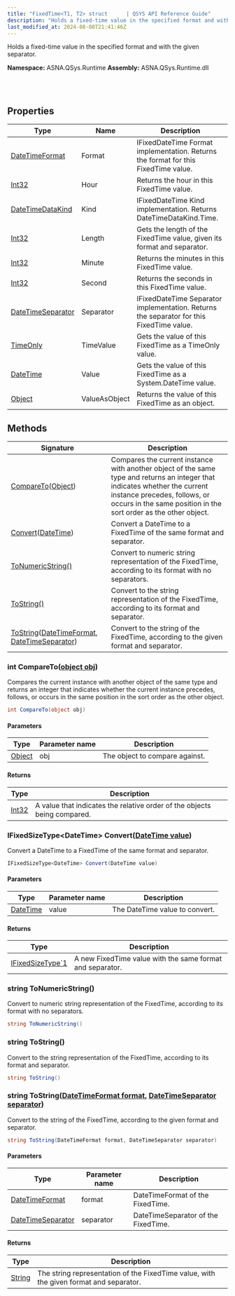 ```yaml
---
title: "FixedTime<T1, T2> struct      | QSYS API Reference Guide"
description: "Holds a fixed-time value in the specified format and with the given separator. "
last_modified_at: 2024-08-08T21:41:46Z
---
```


Holds a fixed-time value in the specified format and with the given separator.

**Namespace:** ASNA.QSys.Runtime
**Assembly:** ASNA.QSys.Runtime.dll

<br>
<br>

## Properties

| Type | Name | Description
| --- | --- | --- 
| [DateTimeFormat](/reference/datagate/datagate-common/date-time-format.html) | Format | IFixedDateTime Format implementation. Returns the format for this FixedTime value. |
| [Int32](https://learn.microsoft.com/en-us/dotnet/csharp/language-reference/builtin-types/integral-numeric-types) | Hour | Returns the hour in this FixedTime value. |
| [DateTimeDataKind](/reference/runtime/qsys-runtime/date-time-data-kind.html) | Kind | IFixedDateTime Kind implementation. Returns DateTimeDataKind.Time. |
| [Int32](https://learn.microsoft.com/en-us/dotnet/csharp/language-reference/builtin-types/integral-numeric-types) | Length | Gets the length of the FixedTime value, given its format and separator. |
| [Int32](https://learn.microsoft.com/en-us/dotnet/csharp/language-reference/builtin-types/integral-numeric-types) | Minute | Returns the minutes in this FixedTime value. |
| [Int32](https://learn.microsoft.com/en-us/dotnet/csharp/language-reference/builtin-types/integral-numeric-types) | Second | Returns the seconds in this FixedTime value. |
| [DateTimeSeparator](/reference/runtime/qsys-runtime/date-time-separator.html) | Separator | IFixedDateTime Separator implementation. Returns the separator for this FixedTime value. |
| [TimeOnly](https://learn.microsoft.com/en-us/dotnet/api/system.timeonly?view=net-8.0) | TimeValue | Gets the value of this FixedTime as a TimeOnly value. |
| [DateTime](https://docs.microsoft.com/en-us/dotnet/api/system.datetime) | Value | Gets the value of this FixedTime as a System.DateTime value. |
| [Object](https://docs.microsoft.com/en-us/dotnet/api/system.object) | ValueAsObject | Returns the value of this FixedTime as an object. |

## Methods

| Signature | Description |
| --- | --- |
| [CompareTo](#int-comparetoobject-obj)([Object](https://docs.microsoft.com/en-us/dotnet/api/system.object)) | Compares the current instance with another object of the same type and returns an integer that indicates whether the current instance precedes, follows, or occurs in the same position in the sort order as the other object.
| [Convert](#ifixedsizetype-datetime-convertdatetime-value)([DateTime](https://docs.microsoft.com/en-us/dotnet/api/system.datetime)) | Convert a DateTime to a FixedTime of the same format and separator.
| [ToNumericString()](#string-tonumericstring) | Convert to numeric string representation of the FixedTime, according to its format with no separators.
| [ToString()](#string-tostring) | Convert to the string representation of the FixedTime, according to its format and separator.
| [ToString](#string-tostringdatetimeformat-format-datetimeseparator-separator)([DateTimeFormat](/reference/datagate/datagate-common/date-time-format.html), [DateTimeSeparator](/reference/runtime/qsys-runtime/date-time-separator.html)) | Convert to the string of the FixedTime, according to the given format and separator.

### int CompareTo([object obj](https://docs.microsoft.com/en-us/dotnet/api/system.object))

Compares the current instance with another object of the same type and returns an integer that indicates whether the current instance precedes, follows, or occurs in the same position in the sort order as the other object.

```cs
int CompareTo(object obj)
```

#### Parameters

| Type | Parameter name | Description
| --- | --- | ---
| [Object](https://docs.microsoft.com/en-us/dotnet/api/system.object) | obj | The object to compare against.

#### Returns

| Type | Description
| --- | ---
| [Int32](https://docs.microsoft.com/en-us/dotnet/api/system.int32) | A value that indicates the relative order of the objects being compared.

### IFixedSizeType\<DateTime\> Convert([DateTime value](https://docs.microsoft.com/en-us/dotnet/api/system.datetime))

Convert a DateTime to a FixedTime of the same format and separator.

```cs
IFixedSizeType<DateTime> Convert(DateTime value)
```

#### Parameters

| Type | Parameter name | Description
| --- | --- | ---
| [DateTime](https://docs.microsoft.com/en-us/dotnet/api/system.datetime) | value | The DateTime value to convert.

#### Returns

| Type | Description
| --- | ---
| [IFixedSizeType`1](/reference/runtime/qsys-runtime/i-fixed-size-type-1.html) | A new FixedTime value with the same format and separator.

### string ToNumericString()

Convert to numeric string representation of the FixedTime, according to its format with no separators.

```cs
string ToNumericString()
```

### string ToString()

Convert to the string representation of the FixedTime, according to its format and separator.

```cs
string ToString()
```

### string ToString([DateTimeFormat format](/reference/datagate/datagate-common/date-time-format.html), [DateTimeSeparator separator](/reference/runtime/qsys-runtime/date-time-separator.html))

Convert to the string of the FixedTime, according to the given format and separator.

```cs
string ToString(DateTimeFormat format, DateTimeSeparator separator)
```

#### Parameters

| Type | Parameter name | Description
| --- | --- | ---
| [DateTimeFormat](/reference/datagate/datagate-common/date-time-format.html) | format | DateTimeFormat of the FixedTime.
| [DateTimeSeparator](/reference/runtime/qsys-runtime/date-time-separator.html) | separator | DateTimeSeparator of the FixedTime.

#### Returns

| Type | Description
| --- | ---
| [String](https://docs.microsoft.com/en-us/dotnet/api/system.string) | The string representation of the FixedTime value, with the given format and separator.
